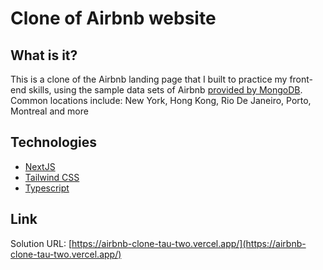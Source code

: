 # Clone of Airbnb website

## What is it?

This is a clone of the Airbnb landing page that I built to practice my front-end skills, using the sample data sets of Airbnb [provided by MongoDB](https://www.mongodb.com/docs/atlas/sample-data/sample-airbnb/).
Common locations include: New York, Hong Kong, Rio De Janeiro, Porto, Montreal and more

## Technologies

- [NextJS](https://nextjs.org/)
- [Tailwind CSS](https://tailwindcss.com/)
- [Typescript](https://www.typescriptlang.org/)

## Link 

Solution URL: [https://airbnb-clone-tau-two.vercel.app/](https://airbnb-clone-tau-two.vercel.app/)





